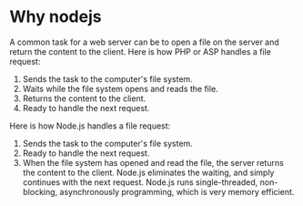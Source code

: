 # Why nodejs
A common task for a web server can be to open a file on the server and return the content to the client.
Here is how PHP or ASP handles a file request:
1.	Sends the task to the computer's file system.
2.	Waits while the file system opens and reads the file.
3.	Returns the content to the client.
4.	Ready to handle the next request.

Here is how Node.js handles a file request:

1.	Sends the task to the computer's file system.
2.	Ready to handle the next request.
3.	When the file system has opened and read the file, the server returns the content to the client.
Node.js eliminates the waiting, and simply continues with the next request.
Node.js runs single-threaded, non-blocking, asynchronously programming, which is very memory efficient.
